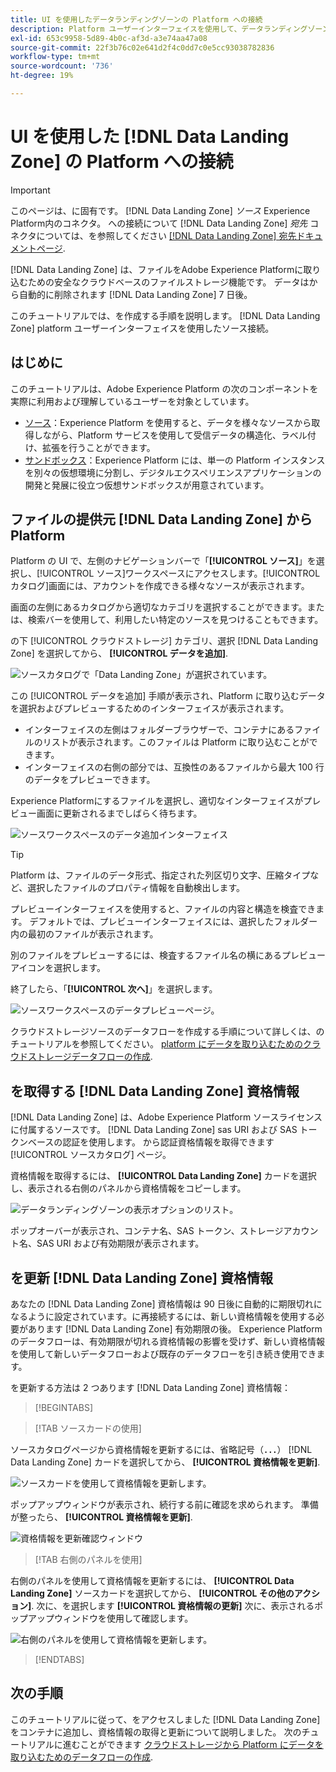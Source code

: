 ```yaml
---
title: UI を使用したデータランディングゾーンの Platform への接続
description: Platform ユーザーインターフェイスを使用して、データランディングゾーンソースコネクタを作成する方法を説明します。
exl-id: 653c9958-5d89-4b0c-af3d-a3e74aa47a08
source-git-commit: 22f3b76c02e641d2f4c0dd7c0e5cc93038782836
workflow-type: tm+mt
source-wordcount: '736'
ht-degree: 19%

---
```


# UI を使用した [!DNL Data Landing Zone] の Platform への接続

>[!IMPORTANT]
>
>このページは、に固有です。 [!DNL Data Landing Zone] *ソース* Experience Platform内のコネクタ。 への接続について [!DNL Data Landing Zone] *宛先* コネクタについては、を参照してください [[!DNL Data Landing Zone] 宛先ドキュメントページ](/help/destinations/catalog/cloud-storage/data-landing-zone.md).

[!DNL Data Landing Zone] は、ファイルをAdobe Experience Platformに取り込むための安全なクラウドベースのファイルストレージ機能です。 データはから自動的に削除されます [!DNL Data Landing Zone] 7 日後。

このチュートリアルでは、を作成する手順を説明します。 [!DNL Data Landing Zone] platform ユーザーインターフェイスを使用したソース接続。

## はじめに

このチュートリアルは、Adobe Experience Platform の次のコンポーネントを実際に利用および理解しているユーザーを対象としています。

* [ソース](../../../../home.md)：Experience Platform を使用すると、データを様々なソースから取得しながら、Platform サービスを使用して受信データの構造化、ラベル付け、拡張を行うことができます。
* [サンドボックス](../../../../../sandboxes/home.md)：Experience Platform には、単一の Platform インスタンスを別々の仮想環境に分割し、デジタルエクスペリエンスアプリケーションの開発と発展に役立つ仮想サンドボックスが用意されています。

## ファイルの提供元 [!DNL Data Landing Zone] から Platform

Platform の UI で、左側のナビゲーションバーで「**[!UICONTROL ソース]**」を選択し、[!UICONTROL ソース]ワークスペースにアクセスします。[!UICONTROL カタログ]画面には、アカウントを作成できる様々なソースが表示されます。

画面の左側にあるカタログから適切なカテゴリを選択することができます。または、検索バーを使用して、利用したい特定のソースを見つけることもできます。

の下 [!UICONTROL クラウドストレージ] カテゴリ、選択 [!DNL Data Landing Zone] を選択してから、 **[!UICONTROL データを追加]**.

![ソースカタログで「Data Landing Zone」が選択されています。](../../../../images/tutorials/create/dlz/catalog.png)

この [!UICONTROL データを追加] 手順が表示され、Platform に取り込むデータを選択およびプレビューするためのインターフェイスが表示されます。

* インターフェイスの左側はフォルダーブラウザーで、コンテナにあるファイルのリストが表示されます。このファイルは Platform に取り込むことができます。
* インターフェイスの右側の部分では、互換性のあるファイルから最大 100 行のデータをプレビューできます。

Experience Platformにするファイルを選択し、適切なインターフェイスがプレビュー画面に更新されるまでしばらく待ちます。

![ソースワークスペースのデータ追加インターフェイス](../../../../images/tutorials/create/dlz/add-data.png)

>[!TIP]
>
>Platform は、ファイルのデータ形式、指定された列区切り文字、圧縮タイプなど、選択したファイルのプロパティ情報を自動検出します。

プレビューインターフェイスを使用すると、ファイルの内容と構造を検査できます。 デフォルトでは、プレビューインターフェイスには、選択したフォルダー内の最初のファイルが表示されます。

別のファイルをプレビューするには、検査するファイル名の横にあるプレビューアイコンを選択します。

終了したら、「**[!UICONTROL 次へ]**」を選択します。

![ソースワークスペースのデータプレビューページ。](../../../../images/tutorials/create/dlz/file-detection.png)

クラウドストレージソースのデータフローを作成する手順について詳しくは、のチュートリアルを参照してください。 [platform にデータを取り込むためのクラウドストレージデータフローの作成](../../dataflow/batch/cloud-storage.md).

## を取得する [!DNL Data Landing Zone] 資格情報

[!DNL Data Landing Zone] は、Adobe Experience Platform ソースライセンスに付属するソースです。 [!DNL Data Landing Zone] sas URI および SAS トークンベースの認証を使用します。 から認証資格情報を取得できます [!UICONTROL ソースカタログ] ページ。

資格情報を取得するには、 **[!UICONTROL Data Landing Zone]** カードを選択し、表示される右側のパネルから資格情報をコピーします。

![データランディングゾーンの表示オプションのリスト。](../../../../images/tutorials/create/dlz/view-credentials.png)

ポップオーバーが表示され、コンテナ名、SAS トークン、ストレージアカウント名、SAS URI および有効期限が表示されます。

## を更新 [!DNL Data Landing Zone] 資格情報

あなたの [!DNL Data Landing Zone] 資格情報は 90 日後に自動的に期限切れになるように設定されています。に再接続するには、新しい資格情報を使用する必要があります [!DNL Data Landing Zone] 有効期限の後。 Experience Platformのデータフローは、有効期限が切れる資格情報の影響を受けず、新しい資格情報を使用して新しいデータフローおよび既存のデータフローを引き続き使用できます。

を更新する方法は 2 つあります [!DNL Data Landing Zone] 資格情報：

>[!BEGINTABS]

>[!TAB ソースカードの使用]

ソースカタログページから資格情報を更新するには、省略記号（**`...`**） [!DNL Data Landing Zone] カードを選択してから、 **[!UICONTROL 資格情報を更新]**.

![ソースカードを使用して資格情報を更新します。](../../../../images/tutorials/create/dlz/refresh-with-card.png)

ポップアップウィンドウが表示され、続行する前に確認を求められます。 準備が整ったら、 **[!UICONTROL 資格情報を更新]**.

![資格情報を更新確認ウィンドウ](../../../../images/tutorials/create/dlz/confirm.png)

>[!TAB 右側のパネルを使用]

右側のパネルを使用して資格情報を更新するには、 **[!UICONTROL Data Landing Zone]** ソースカードを選択してから、 **[!UICONTROL その他のアクション]**. 次に、を選択します **[!UICONTROL 資格情報の更新]** 次に、表示されるポップアップウィンドウを使用して確認します。

![右側のパネルを使用して資格情報を更新します。](../../../../images/tutorials/create/dlz/refresh-with-right-rail.png)

>[!ENDTABS]

## 次の手順

このチュートリアルに従って、をアクセスしました [!DNL Data Landing Zone] をコンテナに追加し、資格情報の取得と更新について説明しました。 次のチュートリアルに進むことができます [クラウドストレージから Platform にデータを取り込むためのデータフローの作成](../../dataflow/batch/cloud-storage.md).
